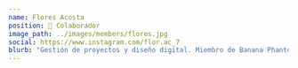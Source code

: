 ```yaml
---
name: Flores Acosta
position: 👾 Colaborador
image_path: ../images/members/flores.jpg
social: https://www.instagram.com/flor.ac_7
blurb: "Gestión de proyectos y diseño digital. Miembro de Banana Phantom. ¡Siempre hay algo nuevo qué aprender! "
---
```

